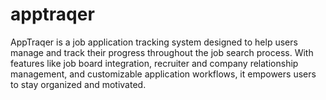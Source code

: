 # apptraqer
AppTraqer is a job application tracking system designed to help users manage and track their progress throughout the job search process. With features like job board integration, recruiter and company relationship management, and customizable application workflows, it empowers users to stay organized and motivated.
